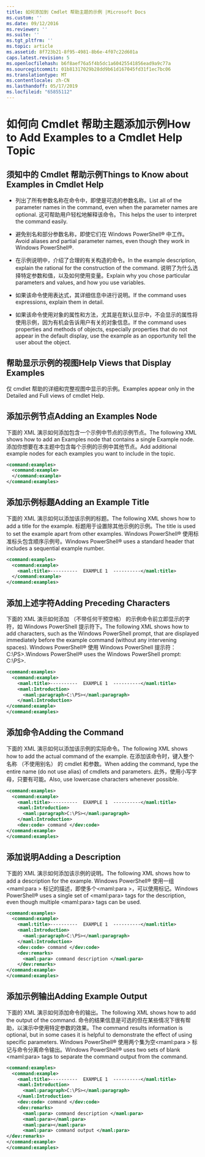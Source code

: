 ```yaml
---
title: 如何添加到 Cmdlet 帮助主题的示例 |Microsoft Docs
ms.custom: ''
ms.date: 09/12/2016
ms.reviewer: ''
ms.suite: ''
ms.tgt_pltfrm: ''
ms.topic: article
ms.assetid: 8f723b21-8f95-4981-8b6e-4f07c22d601a
caps.latest.revision: 5
ms.openlocfilehash: b6f8aef76a5f4b5dc1a60425541856ead9a9c77a
ms.sourcegitcommit: 01b81317029b28dd9b61d167045fd31f1ec7bc06
ms.translationtype: MT
ms.contentlocale: zh-CN
ms.lasthandoff: 05/17/2019
ms.locfileid: "65855112"
---
```

# <a name="how-to-add-examples-to-a-cmdlet-help-topic"></a><span data-ttu-id="548d4-102">如何向 Cmdlet 帮助主题添加示例</span><span class="sxs-lookup"><span data-stu-id="548d4-102">How to Add Examples to a Cmdlet Help Topic</span></span>

## <a name="things-to-know-about-examples-in-cmdlet-help"></a><span data-ttu-id="548d4-103">须知中的 Cmdlet 帮助示例</span><span class="sxs-lookup"><span data-stu-id="548d4-103">Things to Know about Examples in Cmdlet Help</span></span>

- <span data-ttu-id="548d4-104">列出了所有参数名称在命令中，即使是可选的参数名称。</span><span class="sxs-lookup"><span data-stu-id="548d4-104">List all of the parameter names in the command, even when the parameter names are optional.</span></span> <span data-ttu-id="548d4-105">这可帮助用户轻松地解释该命令。</span><span class="sxs-lookup"><span data-stu-id="548d4-105">This helps the user to interpret the command easily.</span></span>

- <span data-ttu-id="548d4-106">避免别名和部分参数名称，即使它们在 Windows PowerShell® 中工作。</span><span class="sxs-lookup"><span data-stu-id="548d4-106">Avoid aliases and partial parameter names, even though they work in Windows PowerShell®.</span></span>

- <span data-ttu-id="548d4-107">在示例说明中，介绍了合理的有关构造的命令。</span><span class="sxs-lookup"><span data-stu-id="548d4-107">In the example description, explain the rational for the construction of the command.</span></span> <span data-ttu-id="548d4-108">说明了为什么选择特定参数和值，以及如何使用变量。</span><span class="sxs-lookup"><span data-stu-id="548d4-108">Explain why you chose particular parameters and values, and how you use variables.</span></span>

- <span data-ttu-id="548d4-109">如果该命令使用表达式，其详细信息中进行说明。</span><span class="sxs-lookup"><span data-stu-id="548d4-109">If the command uses expressions, explain them in detail.</span></span>

- <span data-ttu-id="548d4-110">如果该命令使用对象的属性和方法，尤其是在默认显示中，不会显示的属性将使用示例，因为有机会告诉用户有关的对象信息。</span><span class="sxs-lookup"><span data-stu-id="548d4-110">If the command uses properties and methods of objects, especially properties that do not appear in the default display, use the example as an opportunity tell the user about the object.</span></span>

## <a name="help-views-that-display-examples"></a><span data-ttu-id="548d4-111">帮助显示示例的视图</span><span class="sxs-lookup"><span data-stu-id="548d4-111">Help Views that Display Examples</span></span>

<span data-ttu-id="548d4-112">仅 cmdlet 帮助的详细和完整视图中显示的示例。</span><span class="sxs-lookup"><span data-stu-id="548d4-112">Examples appear only in the Detailed and Full views of cmdlet Help.</span></span>

## <a name="adding-an-examples-node"></a><span data-ttu-id="548d4-113">添加示例节点</span><span class="sxs-lookup"><span data-stu-id="548d4-113">Adding an Examples Node</span></span>

<span data-ttu-id="548d4-114">下面的 XML 演示如何添加包含一个示例中节点的示例节点。</span><span class="sxs-lookup"><span data-stu-id="548d4-114">The following XML shows how to add an Examples node that contains a single Example node.</span></span> <span data-ttu-id="548d4-115">添加你想要在本主题中包含每个示例的示例中其他节点。</span><span class="sxs-lookup"><span data-stu-id="548d4-115">Add additional example nodes for each examples you want to include in the topic.</span></span>

```xml
<command:examples>
  <command:example>
  </command:example>
</command:examples>
```

## <a name="adding-an-example-title"></a><span data-ttu-id="548d4-116">添加示例标题</span><span class="sxs-lookup"><span data-stu-id="548d4-116">Adding an Example Title</span></span>

<span data-ttu-id="548d4-117">下面的 XML 演示如何以添加该示例的标题。</span><span class="sxs-lookup"><span data-stu-id="548d4-117">The following XML shows how to add a title for the example.</span></span> <span data-ttu-id="548d4-118">标题用于设置除其他示例的示例。</span><span class="sxs-lookup"><span data-stu-id="548d4-118">The title is used to set the example apart from other examples.</span></span> <span data-ttu-id="548d4-119">Windows PowerShell® 使用标准标头包含顺序示例号。</span><span class="sxs-lookup"><span data-stu-id="548d4-119">Windows PowerShell® uses a standard header that includes a sequential example number.</span></span>

```xml
<command:examples>
  <command:example>
    <maml:title>----------  EXAMPLE 1  ----------</maml:title>
  </command:example>
</command:examples>
```

## <a name="adding-preceding-characters"></a><span data-ttu-id="548d4-120">添加上述字符</span><span class="sxs-lookup"><span data-stu-id="548d4-120">Adding Preceding Characters</span></span>

<span data-ttu-id="548d4-121">下面的 XML 演示如何添加 （不带任何干预空格） 的示例命令前立即显示的字符，如 Windows PowerShell 提示符下。</span><span class="sxs-lookup"><span data-stu-id="548d4-121">The following XML shows how to add characters, such as the Windows PowerShell prompt, that are displayed immediately before the example command (without any intervening spaces).</span></span> <span data-ttu-id="548d4-122">Windows PowerShell® 使用 Windows PowerShell 提示符：C:\PS>.</span><span class="sxs-lookup"><span data-stu-id="548d4-122">Windows PowerShell® uses the Windows PowerShell prompt: C:\PS>.</span></span>

```xml
<command:examples>
  <command:example>
    <maml:title>----------  EXAMPLE 1  ----------</maml:title>
    <maml:Introduction>
      <maml:paragraph>C:\PS></maml:paragraph>
    </maml:Introduction>
</command:example>
</command:examples>
```

## <a name="adding-the-command"></a><span data-ttu-id="548d4-123">添加命令</span><span class="sxs-lookup"><span data-stu-id="548d4-123">Adding the Command</span></span>

<span data-ttu-id="548d4-124">下面的 XML 演示如何以添加该示例的实际命令。</span><span class="sxs-lookup"><span data-stu-id="548d4-124">The following XML shows how to add the actual command of the example.</span></span> <span data-ttu-id="548d4-125">在添加该命令时，键入整个名称 （不使用别名） 的 cmdlet 和参数。</span><span class="sxs-lookup"><span data-stu-id="548d4-125">When adding the command, type the entire name (do not use alias) of cmdlets and parameters.</span></span> <span data-ttu-id="548d4-126">此外，使用小写字母，只要有可能。</span><span class="sxs-lookup"><span data-stu-id="548d4-126">Also, use lowercase characters whenever possible.</span></span>

```xml
<command:examples>
  <command:example>
    <maml:title>----------  EXAMPLE 1  ----------</maml:title>
    <maml:Introduction>
      <maml:paragraph>C:\PS></maml:paragraph>
    </maml:Introduction>
    <dev:code> command </dev:code>
</command:example>
</command:examples>
```

## <a name="adding-a-description"></a><span data-ttu-id="548d4-127">添加说明</span><span class="sxs-lookup"><span data-stu-id="548d4-127">Adding a Description</span></span>

<span data-ttu-id="548d4-128">下面的 XML 演示如何添加该示例的说明。</span><span class="sxs-lookup"><span data-stu-id="548d4-128">The following XML shows how to add a description for the example.</span></span> <span data-ttu-id="548d4-129">Windows PowerShell® 使用一组\<maml:para > 标记的描述，即使多个\<maml:para >，可以使用标记。</span><span class="sxs-lookup"><span data-stu-id="548d4-129">Windows PowerShell® uses a single set of \<maml:para> tags for the description, even though multiple \<maml:para> tags can be used.</span></span>

```xml
<command:examples>
  <command:example>
    <maml:title>----------  EXAMPLE 1  ----------</maml:title>
    <maml:Introduction>
      <maml:paragraph>C:\PS></maml:paragraph>
    </maml:Introduction>
    <dev:code> command </dev:code>
    <dev:remarks>
      <maml:para> command description </maml:para>
    </dev:remarks>
</command:example>
</command:examples>
```

## <a name="adding-example-output"></a><span data-ttu-id="548d4-130">添加示例输出</span><span class="sxs-lookup"><span data-stu-id="548d4-130">Adding Example Output</span></span>

<span data-ttu-id="548d4-131">下面的 XML 演示如何添加命令的输出。</span><span class="sxs-lookup"><span data-stu-id="548d4-131">The following XML shows how to add the output of the command.</span></span> <span data-ttu-id="548d4-132">命令的结果信息是可选的但在某些情况下很有帮助，以演示中使用特定参数的效果。</span><span class="sxs-lookup"><span data-stu-id="548d4-132">The command results information is optional, but in some cases it is helpful to demonstrate the effect of using specific parameters.</span></span> <span data-ttu-id="548d4-133">Windows PowerShell® 使用两个集为空\<maml:para > 标记与命令分离命令输出。</span><span class="sxs-lookup"><span data-stu-id="548d4-133">Windows PowerShell® uses two sets of blank \<maml:para> tags to separate the command output from the command.</span></span>

```xml
<command:examples>
  <command:example>
    <maml:title>----------  EXAMPLE 1  ----------</maml:title>
    <maml:Introduction>
      <maml:paragraph>C:\PS></maml:paragraph>
    </maml:Introduction>
    <dev:code> command </dev:code>
    <dev:remarks>
      <maml:para> command description </maml:para>
      <maml:para></maml:para>
      <maml:para></maml:para>
      <maml:para> command output </maml:para>
</dev:remarks>
</command:example>
</command:examples>
```